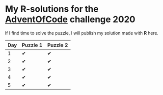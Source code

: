 # My **R**-solutions for the [AdventOfCode](https://adventofcode.com/) challenge 2020

If I find time to solve the puzzle, I will publish my solution made with **R** here.

|Day|Puzzle 1|Puzzle 2|
|---|---|---|
| 1 |  &#10004; |  &#10004; |
| 2 |  &#10004; | &#10004;  |
| 3 | &#10004;  |  &#10004; |
| 4 | &#10004;  |  &#10004; |
| 5 | &#10004;  |  &#10004; |
